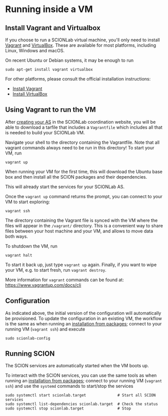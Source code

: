# Running inside a VM

## Install Vagrant and Virtualbox
If you choose to run a SCIONLab virtual machine, you'll only need to install
[Vagrant](https://www.vagrantup.com/) and [VirtualBox](https://www.virtualbox.org/).
These are available for most platforms, including Linux, Windows and macOS.

On recent Ubuntu or Debian systems, it may be enough to run

```shell
sudo apt-get install vagrant virtualbox
```

For other platforms, please consult the official installation instructions:

- [Install Vagrant](https://www.vagrantup.com/docs/installation/)
- [Install VirtualBox](https://www.virtualbox.org/wiki/Downloads)


## Using Vagrant to run the VM

After [creating your AS](../config/create_as.md) in the SCIONLab coordination
website, you will be able to download a tarfile that includes a `Vagrantfile`
which includes all that is needed to build your SCIONLab VM.

Navigate your shell to the directory containing the Vagrantfile.
Note that all vagrant commands always need to be run in this directory!
To start your VM, run

```shell
vagrant up
```

When running your VM for the first time, this will download the Ubuntu base box
and then install all the SCION packages and their dependencies.

This will already start the services for your SCIONLab AS.

Once the `vagrant up` command returns the prompt, you can connect to your VM to
start exploring:

```shell
vagrant ssh
```

The directory containing the Vagrant file is synced with the VM where the files
will appear in the `/vagrant/` directory.
This is a convenient way to share files between your host machine and your
VM, and allows to move data both ways.

To shutdown the VM, run

```shell
vagrant halt
```

To start it back up, just type `vagrant up` again. Finally, if you want to wipe
your VM, e.g. to start fresh, run `vagrant destroy`.

More information for `vagrant` commands can be found at:
<https://www.vagrantup.com/docs/cli>


## Configuration

As indicated above, the initial version of the configuration will automatically be provisioned.
To update the configuration in an existing VM, the workflow is the same as when running
an [installation from packages](../install/pkg.md#configure); connect to your running VM
(`vagrant ssh`) and execute

```shell
sudo scionlab-config
```


## Running SCION

The SCION services are automatically started when the VM boots up.

To interact with the SCION services, you can use the same tools as when running an [installation from packages](../install/pkg.md#running-scion);
connect to your running VM (`vagrant ssh`) and use the `systemd` commands to start/stop the services
```
sudo systemctl start scionlab.target              # Start all SCION services
sudo systemctl list-dependencies scionlab.target  # Check the status
sudo systemctl stop scionlab.target               # Stop
```
